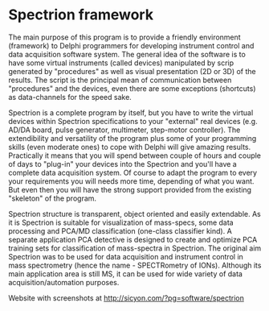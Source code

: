 # Spectrion framework

The main purpose of this program is to provide a friendly environment (framework) to Delphi programmers for developing instrument control and data acquisition software system. The general idea of the software is to have some virtual instruments (called devices) manipulated by scrip generated by "procedures" as well as visual presentation (2D or 3D) of the results. The script is the principal mean of communication between "procedures" and the devices, even there are some exceptions (shortcuts) as data-channels for the speed sake.

Spectrion is a complete program by itself, but you have to write the virtual devices within Spectrion specifications to your "external" real devices (e.g. AD/DA board, pulse generator, multimeter, step-motor controller). The extendibility and versatility of the program plus some of your programming skills (even moderate ones) to cope with Delphi will give amazing results. Practically it means that you will spend between couple of hours and couple of days to "plug-in" your devices into the Spectrion and you'll have a complete data acquisition system. Of course to adapt the program to every your requirements you will needs more time, depending of what you want. But even then you will have the strong support provided from the existing "skeleton" of the program.

Spectrion structure is transparent, object oriented and easily extendable. As it is Spectrion is suitable for visualization of mass-specs, some data processing and PCA/MD classification (one-class classifier kind). A separate application PCA detective is designed to create and optimize PCA training sets for classification of mass-spectra in Spectrion. The original aim Spectrion was to be used for data acquisition and instrument control in mass spectrometry (hence the name - SPECTRometry of IONs). Although its main application area is still MS, it can be used for wide variety of data acquisition/automation purposes.

Website with screenshots at http://sicyon.com/?pg=software/spectrion